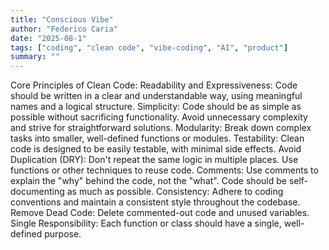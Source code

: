 ```yaml
---
title: "Conscious Vibe"
author: "Federico Caria"
date: "2025-08-1"
tags: ["coding", "clean code", "vibe-coding", "AI", "product"]
summary: ""
---
```


Core Principles of Clean Code:
Readability and Expressiveness: Code should be written in a clear and understandable way, using meaningful names and a logical structure. 
Simplicity: Code should be as simple as possible without sacrificing functionality. Avoid unnecessary complexity and strive for straightforward solutions. 
Modularity: Break down complex tasks into smaller, well-defined functions or modules. 
Testability: Clean code is designed to be easily testable, with minimal side effects. 
Avoid Duplication (DRY): Don't repeat the same logic in multiple places. Use functions or other techniques to reuse code. 
Comments: Use comments to explain the "why" behind the code, not the "what". Code should be self-documenting as much as possible. 
Consistency: Adhere to coding conventions and maintain a consistent style throughout the codebase. 
Remove Dead Code: Delete commented-out code and unused variables. 
Single Responsibility: Each function or class should have a single, well-defined purpose. 